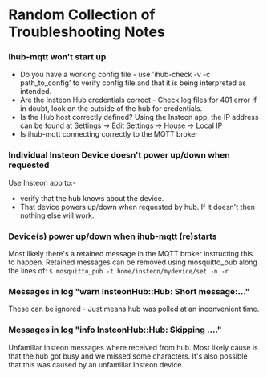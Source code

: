 # Random Collection of Troubleshooting Notes

### ihub-mqtt won't start up
- Do you have a working config file - use 'ihub-check -v -c path_to_config' to verify config file and that it is being
interpreted as intended.
- Are the Insteon Hub credentials correct - Check log files for 401 error
  If in doubt, look on the outside of the hub for credentials.
- Is the Hub host correctly defined? Using the Insteon app, the IP address can be found at
  Settings -> Edit Settings -> House -> Local IP
- Is ihub-mqtt connecting correctly to the MQTT broker

### Individual Insteon Device doesn't power up/down when requested

Use Insteon app to:-
- verify that the hub knows about the device.
- That device powers up/down when requested by hub. If it doesn't then nothing else will work.

### Device(s) power up/down when ihub-mqtt (re)starts

Most likely there's a retained message in the MQTT broker instructing this to happen. Retained messages can be removed using mosquitto_pub along the lines of:
  ```$ mosquitto_pub -t home/insteon/mydevice/set -n -r```

### Messages in log "warn  InsteonHub::Hub: Short message:..."

These can be ignored - Just means hub was polled at an inconvenient time.

### Messages in log "info  InsteonHub::Hub: Skipping ...."

Unfamiliar Insteon messages where received from hub. Most likely cause is that the hub got busy and we missed some
characters. It's also possible that this was caused by an unfamiliar Insteon device.
